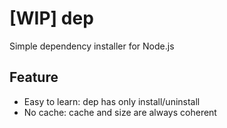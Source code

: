 # [WIP] dep
Simple dependency installer for Node.js

## Feature
+ Easy to learn: dep has only install/uninstall
+ No cache: cache and size are always coherent
